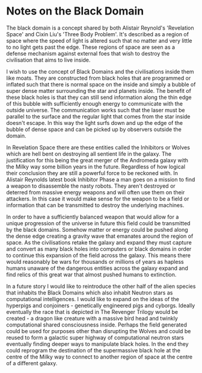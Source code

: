 # Notes on the Black Domain

The black domain is a concept shared by both Alistair Reynold's 'Revelation Space' and Cixin Liu's 'Three Body Problem'. It's described as a region of space where the speed of light is altered such that no matter and very little to no light gets past the edge. These regions of space are seen as a defense mechanism against external foes that wish to destroy the civilisation that aims to live inside. 

I wish to use the concept of Black Domains and the civilisations inside them like moats. They are constructed from black holes that are programmed or inflated such that there is normal space on the inside and simply a bubble of super dense matter surrounding the star and planets inside. The benefit of these black holes is that they can still send information along the thin edge of this bubble with sufficiently enough energy to communicate with the outside universe. The communication works such that the laser must be parallel to the surface and the regular light that comes from the star inside doesn't escape. In this way the light surfs down and up the edge of the bubble of dense space and can be picked up by observers outside the domain.

In Revelation Space there are these entities called the Inhibitors or Wolves which are hell bent on destroying all sentient life in the galaxy. The justification for this being the great merger of the Andromeda galaxy with the Milky way some billion years in the future. Regardless of how logical their conclusion they are still a powerful force to be reckoned with. In Alistair Reynolds latest book Inhibitor Phase a man goes on a mission to find a weapon to disassemble the nasty robots. They aren't destroyed or deterred from massive energy weapons and will often use them on their attackers. In this case it would make sense for the weapon to be a field or information that can be transmitted to destroy the underlying machines. 

In order to have a sufficiently balanced weapon that would allow for a unique progression of the universe in future this field could be transmitted by the black domains. Somehow matter or energy could be pushed along the dense edge creating a gravity wave that emanates around the region of space. As the civilisations retake the galaxy and expand they must capture and convert as many black holes into computers or black domains in order to continue this expansion of the field across the galaxy. This means there would reasonably be wars for thousands or millions of years as hapless humans unaware of the dangerous entities across the galaxy expand and find relics of this great war that almost pushed humans to extinction.

In a future story I would like to reintroduce the other half of the alien species that inhabits the Black Domains which also inhabit Neutron stars as computational intelligences. I would like to expand on the ideas of the hyperpigs and conjoiners - genetically engineered pigs and cyborgs. Ideally eventually the race that is depicted in The Revenger Trilogy would be created - a dragon like creature with a massive bird head and twinkly computational shared consciousness inside. Perhaps the field generated could be used for purposes other than disrupting the Wolves and could be reused to form a galactic super highway of computational neutron stars eventually finding deeper ways to manipulate black holes. In the end they could reprogram the destination of the supermassive black hole at the centre of the Milky way to connect to another region of space at the centre of a different galaxy.

